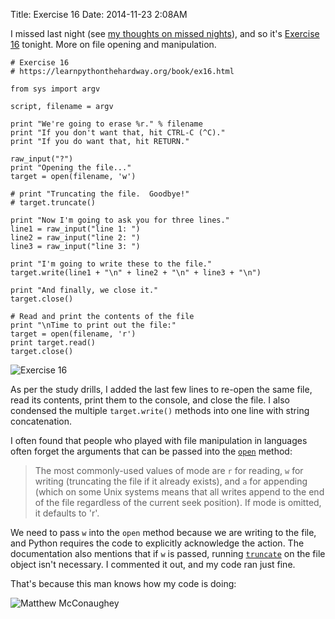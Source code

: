 Title: Exercise 16
Date: 2014-11-23 2:08AM

I missed last night (see [my thoughts on missed nights]({filename}/ex15.md)), and so it's [Exercise 16](https://learnpythonthehardway.org/book/ex16.html) tonight. More on file opening and manipulation.

```
# Exercise 16
# https://learnpythonthehardway.org/book/ex16.html

from sys import argv

script, filename = argv

print "We're going to erase %r." % filename
print "If you don't want that, hit CTRL-C (^C)."
print "If you do want that, hit RETURN."

raw_input("?")
print "Opening the file..."
target = open(filename, 'w')

# print "Truncating the file.  Goodbye!"
# target.truncate()

print "Now I'm going to ask you for three lines."
line1 = raw_input("line 1: ")
line2 = raw_input("line 2: ")
line3 = raw_input("line 3: ")

print "I'm going to write these to the file."
target.write(line1 + "\n" + line2 + "\n" + line3 + "\n")

print "And finally, we close it."
target.close()

# Read and print the contents of the file
print "\nTime to print out the file:"
target = open(filename, 'r')
print target.read()
target.close()
```

![Exercise 16]({filename}/images/ex16.png "Exercise 16")

As per the study drills, I added the last few lines to re-open the same file, read its contents, print them to the console, and close the file. I also condensed the multiple `target.write()` methods into one line with string concatenation.

I often found that people who played with file manipulation in languages often forget the arguments that can be passed into the [`open`](https://docs.python.org/2/library/functions.html#open) method:

> The most commonly-used values of mode are `r` for reading, `w` for writing (truncating the file if it already exists), and `a` for appending (which on some Unix systems means that all writes append to the end of the file regardless of the current seek position). If mode is omitted, it defaults to 'r'.

We need to pass `w` into the `open` method because we are writing to the file, and Python requires the code to explicitly acknowledge the action. The documentation also mentions that if `w` is passed, running [`truncate`](https://docs.python.org/2/library/stdtypes.html#file.truncate) on the file object isn't necessary. I commented it out, and my code ran just fine.

That's because this man knows how my code is doing:

![Matthew McConaughey]({filename}/images/matthew_mcconaughey-alright.gif "Matthew McConaughey")
